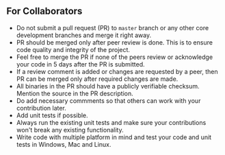 ## For Collaborators

* Do not submit a pull request (PR) to `master` branch or any other core development branches and merge it right away.
* PR should be merged only after peer review is done. This is to ensure code quality and integrity of the project.
* Feel free to merge the PR if none of the peers review or acknowledge your code in 5 days after the PR is submitted.
* If a review comment is added or changes are requested by a peer, then PR can be merged only after required changes are made.
* All binaries in the PR should have a publicly verifiable checksum. Mention the source in the PR description.
* Do add necessary commments so that others can work with your contribution later.
* Add unit tests if possible.
* Always run the existing unit tests and make sure your contributions won't break any existing functionality.
* Write code with multiple platform in mind and test your code and unit tests in Windows, Mac and Linux.